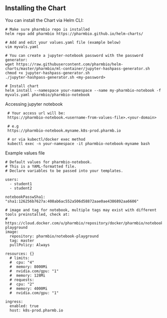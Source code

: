 ## Installing the Chart
You can install the Chart via Helm CLI:

    # Make sure pharmbio repo is installed
    helm repo add pharmbio https://pharmbio.github.io/helm-charts/

    # Add and edit your values.yaml file (example below)
    vim myvals.yaml

    # You can create a jupyter-notebook password with the password generator:
    wget https://raw.githubusercontent.com/pharmbio/helm-charts/master/pharmbio/ml-container/jupyter-hashpass-generator.sh
    chmod +x jupyter-hashpass-generator.sh
    ./jupyter-hashpass-generator.sh <my-password>

    # Install chart
    helm install --namespace your-namespace --name my-pharmbio-notebook -f myvals.yaml pharmbio/pharmbio-notebook


Accessing jupyter notebook

     # Your access url will be:
     https://pharmbio-notebook.<username-from-values-file>.<your-domain>

     # e.g
     https://pharmbio-notebook.myname.k8s-prod.pharmb.io

     # or via kubectl/docker exec method
     kubectl exec -n your-namespace -it pharmbio-notebook-myname bash


Example values file

```
# Default values for pharmbio-notebook.
# This is a YAML-formatted file.
# Declare variables to be passed into your templates.

users:
  - student1
  - student2

notebookPasswSha1: "sha1:126256b7627a:408ab6ac552a506d58872aae0ae4386892aa6606"

# image and tag for notebook, multiple tags may exist with different tools preinstalled, check at:
# https://cloud.docker.com/u/pharmbio/repository/docker/pharmbio/notebook-playground
image:
  repository: pharmbio/notebook-playground
  tag: master
  pullPolicy: Always

resources: {}
  # limits:
  #  cpu: "4"
  #  memory: 8000Mi
  #  nvidia.com/gpu: "1"
  #  memory: 128Mi
  # requests:
  #  cpu: "2"
  #  memory: 4000Mi
  #  nvidia.com/gpu: "1"

ingress:
  enabled: true
  host: k8s-prod.pharmb.io
```
